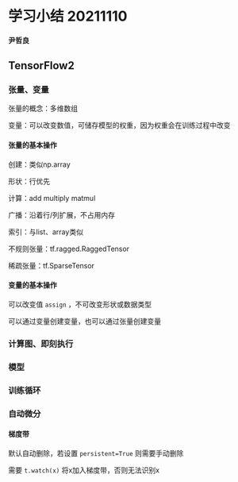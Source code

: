 # 学习小结 20211110

#### 尹哲良

## TensorFlow2

### 张量、变量

张量的概念：多维数组

变量：可以改变数值，可储存模型的权重，因为权重会在训练过程中改变

#### 张量的基本操作

创建：类似np.array

形状：行优先

计算：add multiply matmul

广播：沿着行/列扩展，不占用内存

索引：与list、array类似

不规则张量：tf.ragged.RaggedTensor

稀疏张量：tf.SparseTensor

#### 变量的基本操作

可以改变值 `assign` ，不可改变形状或数据类型

可以通过变量创建变量，也可以通过张量创建变量

### 计算图、即刻执行

### 模型

### 训练循环

### 自动微分

#### 梯度带

默认自动删除，若设置 `persistent=True` 则需要手动删除

需要 `t.watch(x)` 将x加入梯度带，否则无法识别x
